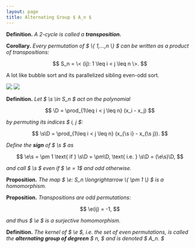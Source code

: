 ```yaml
---
layout: page
title: Alternating Group $ A_n $
---
```


**Definition.** *A 2-cycle is called a **transposition.***

**Corollary.** *Every permutation of $ \\{ 1,...,n \\} $ can be written as a
product of transpositions:*

$$
  S_n = \< (ij): 1 \leq i < j \leq n \>.
$$

A lot like bubble sort and its parallelized sibling even-odd sort.

![](/poij/assets/Bubble-sort-example-300px.gif)
![](/poij/assets/Odd_even_sort_animation.gif)

**Definition.** *Let $ \s \in S_n $ act on the polynomial*

$$
  \D = \prod_{1\leq i < j \leq n} (x_i - x_j)
$$

*by permuting its indices $ i, j $:*

$$
  \s\D = \prod_{1\leq i < j \leq n} (x_{\s i} - x_{\s j}).
$$

*Define the **sign** of $ \s $ as*

$$
  \e\s = \pm 1 \text{ if } \s\D = \pm\D, \text{ i.e. } \s\D = (\e\s)\D,
$$

*and call $ \s $ even if $ \e = 1$ and odd otherwise.*

**Proposition.** *The map $ \e: S_n \longrightarrow \\{ \pm 1 \\} $ is a
homomorphism.*

**Proposition.** *Transpositions are odd permutations:*

$$
\e(ij) = -1,
$$

*and thus $ \e $ is a surjective homomorphism.*

**Definition.** *The kernel of $ \e $, i.e. the set of even permutations, is
called the **alternating group of degreen** $ n, $ and is denoted $ A_n. $*